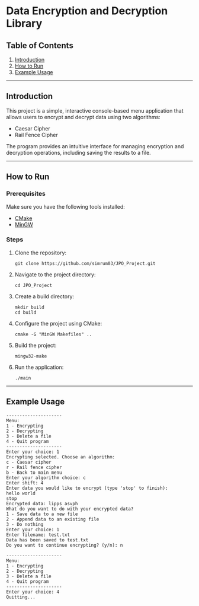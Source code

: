 # Data Encryption and Decryption Library

## Table of Contents
1. [Introduction](#introduction)
2. [How to Run](#how-to-run)
3. [Example Usage](#example-usage)

---

## Introduction

This project is a simple, interactive console-based menu application that allows users to encrypt and decrypt data using two algorithms:
- Caesar Cipher
- Rail Fence Cipher

The program provides an intuitive interface for managing encryption and decryption operations, including saving the results to a file.

---

## How to Run

### Prerequisites
Make sure you have the following tools installed:
- [CMake](https://cmake.org/)
- [MinGW](https://www.mingw-w64.org/)

### Steps
1. Clone the repository:
   ```
   git clone https://github.com/simrum03/JPO_Project.git
   ```
2. Navigate to the project directory:
   ```
   cd JPO_Project
   ```
3. Create a build directory:
   ```
   mkdir build
   cd build
   ```
4. Configure the project using CMake:
   ```
   cmake -G "MinGW Makefiles" ..
   ```
5. Build the project:
   ```
   mingw32-make
   ```
6. Run the application:
   ```
   ./main
   ```

---

## Example Usage

```
---------------------
Menu:
1 - Encrypting       
2 - Decrypting       
3 - Delete a file    
4 - Quit program
---------------------
Enter your choice: 1
Encrypting selected. Choose an algorithm:
c - Caesar cipher
r - Rail fence cipher
b - Back to main menu
Enter your algorithm choice: c
Enter shift: 4
Enter data you would like to encrypt (type 'stop' to finish):
hello world
stop
Encrypted data: lipps asvph
What do you want to do with your encrypted data?
1 - Save data to a new file
2 - Append data to an existing file
3 - Do nothing
Enter your choice: 1
Enter filename: test.txt
Data has been saved to test.txt
Do you want to continue encrypting? (y/n): n

---------------------
Menu:
1 - Encrypting
2 - Decrypting
3 - Delete a file
4 - Quit program
---------------------
Enter your choice: 4
Quitting...
```
